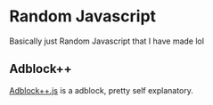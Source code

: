 # Random Javascript
Basically just Random Javascript that I have made lol


## Adblock++
<a href="/Adblock++.js">Adblock++.js</a> is a adblock, pretty self explanatory.
